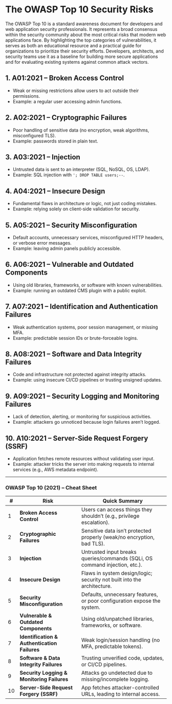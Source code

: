 # The OWASP Top 10 Security Risks

The OWASP Top 10 is a standard awareness document for developers and web application security professionals. It represents a broad consensus within the security community about the most critical risks that modern web applications face. By highlighting the top categories of vulnerabilities, it serves as both an educational resource and a practical guide for organizations to prioritize their security efforts. Developers, architects, and security teams use it as a baseline for building more secure applications and for evaluating existing systems against common attack vectors.

## 1. **A01:2021 – Broken Access Control**
- Weak or missing restrictions allow users to act outside their permissions.
- Example: a regular user accessing admin functions.

## 2. **A02:2021 – Cryptographic Failures**
- Poor handling of sensitive data (no encryption, weak algorithms, misconfigured TLS).
- Example: passwords stored in plain text.

## 3. **A03:2021 – Injection**
- Untrusted data is sent to an interpreter (SQL, NoSQL, OS, LDAP).
- Example: SQL injection with `'; DROP TABLE users;--`.

## 4. **A04:2021 – Insecure Design**
- Fundamental flaws in architecture or logic, not just coding mistakes.
- Example: relying solely on client-side validation for security.

## 5. **A05:2021 – Security Misconfiguration**
- Default accounts, unnecessary services, misconfigured HTTP headers, or verbose error messages.
- Example: leaving admin panels publicly accessible. 

## 6. **A06:2021 – Vulnerable and Outdated Components**
- Using old libraries, frameworks, or software with known vulnerabilities.
- Example: running an outdated CMS plugin with a public exploit.

## 7. **A07:2021 – Identification and Authentication Failures**
- Weak authentication systems, poor session management, or missing MFA.
- Example: predictable session IDs or brute-forceable logins.

## 8. **A08:2021 – Software and Data Integrity Failures**
- Code and infrastructure not protected against integrity attacks.
- Example: using insecure CI/CD pipelines or trusting unsigned updates.

## 9. **A09:2021 – Security Logging and Monitoring Failures**
- Lack of detection, alerting, or monitoring for suspicious activities.
- Example: attackers go unnoticed because login failures aren’t logged.

## 10. **A10:2021 – Server-Side Request Forgery (SSRF)**
- Application fetches remote resources without validating user input.
- Example: attacker tricks the server into making requests to internal services (e.g., AWS metadata endpoint).

<hr>

### OWASP Top 10 (2021) – Cheat Sheet

| #  | Risk                                         | Quick Summary                                                                  |
|----|----------------------------------------------|--------------------------------------------------------------------------------|
| 1  | **Broken Access Control**                    | Users can access things they shouldn’t (e.g., privilege escalation).           |
| 2  | **Cryptographic Failures**                   | Sensitive data isn’t protected properly (weak/no encryption, bad TLS).         |
| 3  | **Injection**                                | Untrusted input breaks queries/commands (SQLi, OS command injection, etc.).    |
| 4  | **Insecure Design**                          | Flaws in system design/logic; security not built into the architecture.        |
| 5  | **Security Misconfiguration**                | Defaults, unnecessary features, or poor configuration expose the system.       |
| 6  | **Vulnerable & Outdated Components**         | Using old/unpatched libraries, frameworks, or software.                        |
| 7  | **Identification & Authentication Failures** | Weak login/session handling (no MFA, predictable tokens).                      |
| 8  | **Software & Data Integrity Failures**       | Trusting unverified code, updates, or CI/CD pipelines.                         |
| 9  | **Security Logging & Monitoring Failures**   | Attacks go undetected due to missing/incomplete logging.                       |
| 10 | **Server-Side Request Forgery (SSRF)**       | App fetches attacker-controlled URLs, leading to internal access.              |
